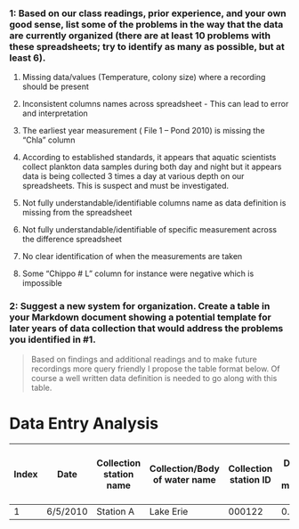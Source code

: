 
### 1: Based on our class readings, prior experience, and your own good sense, list some of the problems in the way that the data are currently organized (there are at least 10 problems with these spreadsheets; try to identify as many as possible, but at least 6).

  1. Missing data/values (Temperature, colony size) where a recording should be present
  
  2. Inconsistent columns names across spreadsheet - This can lead to error and interpretation 
  3. The earliest year measurement ( File 1 – Pond 2010) is missing the “Chla” column
  4. According to established standards, it appears that aquatic scientists collect plankton data samples during both day and night but it appears data is being collected 3 times a day at various depth on our spreadsheets. This is suspect and must be investigated.  
  5. Not fully understandable/identifiable columns name as data definition is missing from the spreadsheet
  6. Not fully understandable/identifiable of specific measurement across the difference spreadsheet
  7. No clear identification of when the measurements are taken
  8. Some “Chippo # L” column for instance were negative which is impossible

### 2: Suggest a new system for organization. Create a table in your Markdown document showing a potential template for later years of data collection that would address the problems you identified in #1. 

> Based on findings and additional readings and to make future recordings more query friendly I propose the table format below. Of course a well written data definition is needed to go along with this table.

# Data Entry Analysis
| Index | Date     | Collection station name | Collection/Body of water name | Collection station ID | Depth in meters | Temperature in Celsuis | Density of species per liter | ColonySize(mm) | Species | Chorophyll A | Time of day (AM-NOON-PM) | Daily ColonySize Average | Max Depth in meters | Max Secchi in meters |
|-------|----------|-------------------------|-------------------------------|-----------------------|-----------------|------------------------|------------------------------|----------------|---------|--------------|--------------------------|--------------------------|---------------------|----------------------|
| 1     | 6/5/2010 | Station A               | Lake Erie                     | 000122                | 0.5             | 14.1                   | 45                           | 2.12           | cuni    | 3.1          | AM                       | 2.345                    | 72                  | 14                   |
